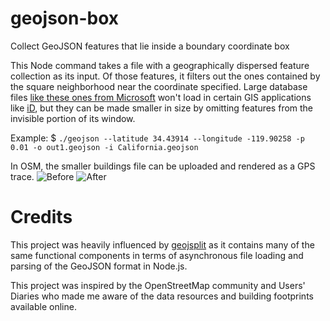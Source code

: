 # geojson-box
Collect GeoJSON features that lie inside a boundary coordinate box

This Node command takes a file with a geographically dispersed feature collection as its input. Of those features, it filters out the ones contained by the square neighborhood near the coordinate specified. Large database files [like these ones from Microsoft](https://github.com/Microsoft/USBuildingFootprints) won't load in certain GIS applications like [iD](https://github.com/openstreetmap/iD), but they can be made smaller in size by omitting features from the invisible portion of its window.

Example:
$ `./geojson --latitude 34.43914 --longitude -119.90258 -p 0.01 -o out1.geojson -i California.geojson`

In OSM, the smaller buildings file can be uploaded and rendered as a GPS trace.
![Before](https://screenshotscdn.firefoxusercontent.com/images/eb47f10b-f1d2-42a4-a3e8-90678cffd55d.png)
![After](https://screenshotscdn.firefoxusercontent.com/images/42175e53-483e-4fb6-9d0e-1125066b12ee.png)

# Credits
This project was heavily influenced by [geojsplit](https://github.com/woodb/geojsplit) as it contains many of the same functional components in terms of asynchronous file loading and parsing of the GeoJSON format in Node.js.

This project was inspired by the OpenStreetMap community and Users' Diaries who made me aware of the data resources and building footprints available online.
